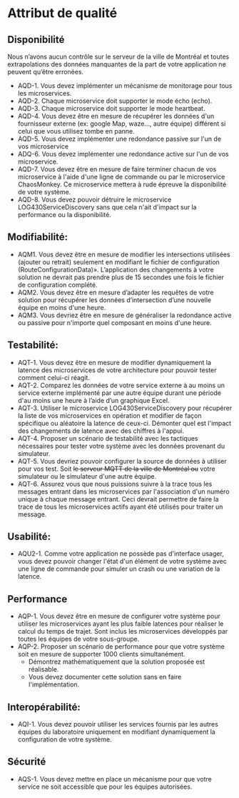 # Attribut de qualité
## Disponibilité
Nous n’avons aucun contrôle sur le serveur de la ville de Montréal et toutes extrapolations des données manquantes de la part de votre application ne peuvent qu’être erronées.
- AQD-1. Vous devez implémenter un mécanisme de monitorage pour tous les microservices.
- AQD-2. Chaque microservice doit supporter le mode écho (echo).
- AQD-3. Chaque microservice doit supporter le mode heartbeat.
- AQD-4. Vous devez être en mesure de récupérer les données d'un fournisseur externe (ex: google Map, waze…, autre équipe) différent si celui que vous utilisez tombe en panne.
- AQD-5. Vous devez implémenter une redondance passive sur l'un de vos microservice
- ADQ-6. Vous devez implémenter une redondance active sur l'un de vos microservice.  
- AQD-7. Vous devez être en mesure de faire terminer chacun de vos microservice à l'aide d'une ligne de commande ou par le microservice ChaosMonkey. Ce microservice mettera à rude épreuve la disponibilité de votre système. 
- AQD-8. Vous devez pouvoir détruire le microservice LOG430ServiceDiscovery sans que cela n'ait d'impact sur la performance ou la disponibilité.

## Modifiabilité: 
- AQM1.  Vous devez être en mesure de modifier les intersections utilisées (ajouter ou retrait) seulement en modifiant le fichier de configuration (RouteConfigurationData)».  L’application des changements à votre solution ne devrait pas prendre plus de 15 secondes une fois le fichier de configuration complété.
- AQM2. Vous devez être en mesure d’adapter les requêtes de votre solution pour récupérer les données d’intersection d’une nouvelle équipe en moins d'une heure.
- AQM3. Vous devriez être en mesure de généraliser la redondance active ou passive pour n'importe quel composant en moins d'une heure. 

## Testabilité: 
- AQT-1. Vous devez être en mesure de modifier dynamiquement la latence des microservices de votre architecture pour pouvoir tester comment celui-ci réagit.
- AQT-2. Comparez les données de votre service externe à au moins un service externe implémenté par une autre équipe durant une période d'au moins une heure à l’aide d’un graphique Excel.
- AQT-3. Utiliser le microservice LOG430ServiceDiscovery pour récupérer la liste de vos microservices en opération et modifier de façon spécifique ou aléatoire la latence de ceux-ci. Démonter quel est l'impact des changements de latence avec des chiffres à l'appui.
- AQT-4. Proposer un scénario de testabilité avec les tactiques nécessaires pour tester votre système avec les  données provenant du simulateur. 
- AQT-5. Vous devriez pouvoir configurer la source de données à utiliser pour vos test. Soit <s>le serveur MQTT de la ville de Montréal ou</s> votre simulateur ou le simulateur d'une autre équipe.
- AQT-6. Assurez vous que nous puissions suivre à la trace tous les messages entrant dans les microservices par l'association d'un numéro unique à chaque message entrant.  Ceci devrait permettre de faire la trace de tous les microservices actifs ayant été utilisés pour traiter un message.

## Usabilité: 
- AQU2-1. Comme votre application ne possède pas d'interface usager, vous devez pouvoir changer  l'état d'un élément de votre système avec une ligne de commande pour simuler un crash ou une variation de la latence.

## Performance
- AQP-1. Vous devez être en mesure de configurer votre système pour utiliser les microservices ayant les plus faible latences pour réaliser le calcul du temps de trajet. Sont inclus les microservices développés par toutes les équipes de votre sous-groupe.
- AQP-2. Proposer un scénario de performance pour que votre système soit en mesure de supporter 1000 clients simultanément.   
  -  Démontrez mathématiquement que la solution proposée est réalisable. 
  - Vous devez documenter cette solution sans en faire l'implémentation.  

## Interopérabilité:
- AQI-1. Vous devez pouvoir utiliser les services fournis par les autres équipes du laboratoire uniquement en modifiant dynamiquement la configuration de votre système.

## Sécurité
- AQS-1. Vous devez mettre en place un mécanisme pour que votre service ne soit accessible que pour les équipes autorisées.
